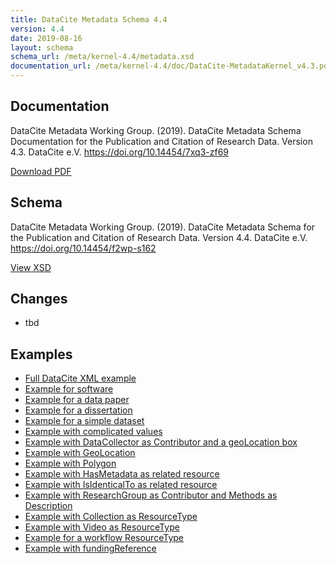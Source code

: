 ```yaml
---
title: DataCite Metadata Schema 4.4
version: 4.4
date: 2019-08-16
layout: schema
schema_url: /meta/kernel-4.4/metadata.xsd
documentation_url: /meta/kernel-4.4/doc/DataCite-MetadataKernel_v4.3.pdf
---
```


## Documentation

DataCite Metadata Working Group. (2019). DataCite Metadata Schema Documentation for the Publication and Citation of Research Data. Version 4.3. DataCite e.V. https://doi.org/10.14454/7xq3-zf69

<a href="doc/DataCite-MetadataKernel_v4.4.pdf" class="btn">Download PDF</a>

## Schema

DataCite Metadata Working Group. (2019). DataCite Metadata Schema for the Publication and Citation of Research Data. Version 4.4. DataCite e.V. https://doi.org/10.14454/f2wp-s162

<a href="metadata.xsd" class="btn">View XSD</a>

## Changes

- tbd

## Examples

- [Full DataCite XML example](example/datacite-example-full-v4.xml)
- [Example for software](example/datacite-example-software-v4.xml)
- [Example for a data paper](example/datacite-example-datapaper-v4.xml)
- [Example for a dissertation](example/datacite-example-dissertation-v4.xml)
- [Example for a simple dataset](example/datacite-example-dataset-v4.xml)
- [Example with complicated values](example/datacite-example-complicated-v4.xml)
- [Example with DataCollector as Contributor and a geoLocation box](example/datacite-example-Box_dateCollected_DataCollector-v4.xml)
- [Example with GeoLocation](example/datacite-example-GeoLocation-v4.xml)
- [Example with Polygon](example/datacite-example-polygon-v4.xml)
- [Example with HasMetadata as related resource](example/datacite-example-HasMetadata-v4.xml)
- [Example with IsIdenticalTo as related resource](example/datacite-example-relationTypeIsIdenticalTo-v4.xml)
- [Example with ResearchGroup as Contributor and Methods as Description](example/datacite-example-ResearchGroup_Methods-v4.xml)
- [Example with Collection as ResourceType](example/datacite-example-ResourceTypeGeneral_Collection-v4.xml)
- [Example with Video as ResourceType](example/datacite-example-video-v4.xml)
- [Example for a workflow ResourceType](example/datacite-example-workflow-v4.xml)
- [Example with fundingReference](example/datacite-example-fundingReference-v4.xml)
